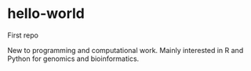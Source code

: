 # hello-world
First repo

New to programming and computational work. Mainly interested in R and Python for genomics and bioinformatics. 
